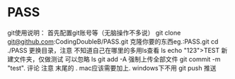 # PASS
git使用说明：
首先配置git账号等（无脑操作不多说）
git clone git@github.com:CodingDoubleB/PASS.git  克隆你要的东西eg.:PASS.git
cd ./PASS  更换目录，注意 不知道自己在哪里的多用ls查看
ls
echo "123">TEST  新建文件夹，仅做测试 可以忽略 
ls
git add -A  强制上传全部文件
git commit -m "test". 评论  注意  末尾的  . mac应该需要加上. windows下不用
git push 推送
